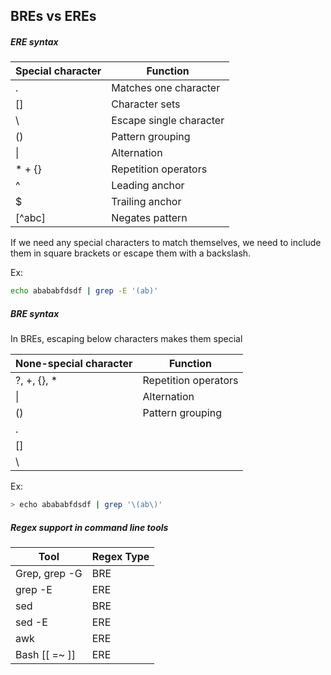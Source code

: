 ## BREs vs EREs

##### ERE syntax

| Special character | Function                |
| ----------------- | ----------------------- |
| .                 | Matches one character   |
| []                | Character sets          |
| \                 | Escape single character |
| ()                | Pattern grouping        |
| \|                | Alternation             |
| * + {}            | Repetition operators    |
| ^                 | Leading anchor          |
| $                 | Trailing anchor         |
| [^abc]            | Negates pattern         |

If we need any special characters to match themselves, we need to include them
in square brackets or escape them with a backslash.

Ex:

```bash
echo abababfdsdf | grep -E '(ab)'
```



##### BRE syntax

In BREs, escaping below characters makes them special

| None-special character | Function             |
| ---------------------- | -------------------- |
| ?, +, {}, *            | Repetition operators |
| \|                     | Alternation          |
| ()                     | Pattern grouping     |
| .                      |                      |
| []                     |                      |
| \                      |                      |

Ex:

```bash
> echo abababfdsdf | grep '\(ab\)'
```

##### Regex support in command line tools

| Tool          | Regex Type |
| ------------- | ---------- |
| Grep, grep -G | BRE        |
| grep -E       | ERE        |
| sed           | BRE        |
| sed -E        | ERE        |
| awk           | ERE        |
| Bash [[ =~ ]] | ERE        |

